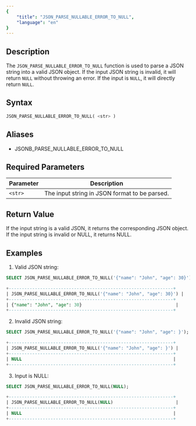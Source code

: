 ```yaml
---
{
    "title": "JSON_PARSE_NULLABLE_ERROR_TO_NULL",
    "language": "en"
}
---
```


<!-- 
Licensed to the Apache Software Foundation (ASF) under one
or more contributor license agreements.  See the NOTICE file
distributed with this work for additional information
regarding copyright ownership.  The ASF licenses this file
to you under the Apache License, Version 2.0 (the
"License"); you may not use this file except in compliance
with the License.  You may obtain a copy of the License at

  http://www.apache.org/licenses/LICENSE-2.0

Unless required by applicable law or agreed to in writing,
software distributed under the License is distributed on an
"AS IS" BASIS, WITHOUT WARRANTIES OR CONDITIONS OF ANY
KIND, either express or implied.  See the License for the
specific language governing permissions and limitations
under the License.
-->

## Description

The `JSON_PARSE_NULLABLE_ERROR_TO_NULL` function is used to parse a JSON string into a valid JSON object. If the input JSON string is invalid, it will return `NULL` without throwing an error. If the input is `NULL`, it will directly return `NULL`.

## Syntax

```sql
JSON_PARSE_NULLABLE_ERROR_TO_NULL( <str> )
```
## Aliases

- JSONB_PARSE_NULLABLE_ERROR_TO_NULL

## Required Parameters

| Parameter | Description                                             |
|-----------|---------------------------------------------------------|
| `<str>`   | The input string in JSON format to be parsed.           |

## Return Value

If the input string is a valid JSON, it returns the corresponding JSON object.
If the input string is invalid or NULL, it returns NULL.

## Examples

1. Valid JSON string:

```sql
SELECT JSON_PARSE_NULLABLE_ERROR_TO_NULL('{"name": "John", "age": 30}');

```

```sql
+---------------------------------------------------------------+
| JSON_PARSE_NULLABLE_ERROR_TO_NULL('{"name": "John", "age": 30}') |
+---------------------------------------------------------------+
| {"name": "John", "age": 30}                                    |
+---------------------------------------------------------------+

```
2. Invalid JSON string:

```sql
SELECT JSON_PARSE_NULLABLE_ERROR_TO_NULL('{"name": "John", "age": }');

```

```sql
+---------------------------------------------------------------+
| JSON_PARSE_NULLABLE_ERROR_TO_NULL('{"name": "John", "age": }') |
+---------------------------------------------------------------+
| NULL                                                          |
+---------------------------------------------------------------+

```
3. Input is NULL:

```sql
SELECT JSON_PARSE_NULLABLE_ERROR_TO_NULL(NULL);

```

```sql
+---------------------------------------------------------------+
| JSON_PARSE_NULLABLE_ERROR_TO_NULL(NULL)                        |
+---------------------------------------------------------------+
| NULL                                                          |
+---------------------------------------------------------------+

```

